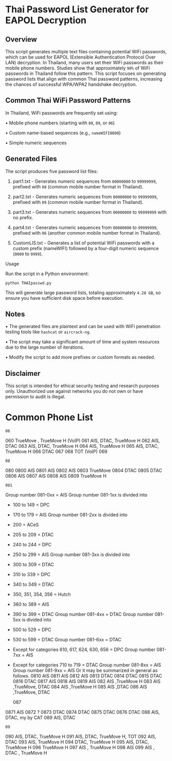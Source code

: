 # Thai Password List Generator for EAPOL Decryption

## Overview

This script generates multiple text files containing potential WiFi passwords, which can be used for EAPOL (Extensible Authentication Protocol Over LAN) decryption. In Thailand, many users set their WiFi passwords as their mobile phone numbers. Studies show that approximately ```90%``` of WiFi passwords in Thailand follow this pattern. This script focuses on generating password lists that align with common Thai password patterns, increasing the chances of successful WPA/WPA2 handshake decryption.


## Common Thai WiFi Password Patterns

In Thailand, WiFi passwords are frequently set using:

 • Mobile phone numbers (starting with ```08```, ```09```, or ```06```)

 • Custom name-based sequences (e.g., ```nameWIFI0000```)

 • Simple numeric sequences


## Generated Files

The script produces five password list files:

 1. part1.txt - Generates numeric sequences from ```00000000``` to ```99999999```, prefixed with ```08``` (common mobile number format in Thailand).

 2. part2.txt - Generates numeric sequences from ```00000000``` to ```99999999```, prefixed with ```09``` (common mobile number format in Thailand).

 3. part3.txt - Generates numeric sequences from ```00000000``` to ```99999999``` with no prefix.

 4. part4.txt - Generates numeric sequences from ```00000000``` to ```99999999```, prefixed with ```06``` (another common mobile number format in Thailand).

 5. CustomLIS.txt - Generates a list of potential WiFi passwords with a custom prefix (nameWIFI) followed by a four-digit numeric sequence (```0000``` to ```9999```).


Usage

Run the script in a Python environment:

```
python THAIpasswd.py
```

This will generate large password lists, totaling approximately ```4.28 GB```, so ensure you have sufficient disk space before execution.


## Notes

 • The generated files are plaintext and can be used with WiFi penetration testing tools like ```hashcat``` or ```aircrack-ng```.

 • The script may take a significant amount of time and system resources due to the large number of iterations.

 • Modify the script to add more prefixes or custom formats as needed.


## Disclaimer

This script is intended for ethical security testing and research purposes only. Unauthorized use against networks you do not own or have permission to audit is illegal.



# Common Phone List

	06

060 TrueMove , TrueMove H (VoIP)
061 AIS, DTAC, TrueMove H
062 AIS, DTAC
063 AIS, DTAC, TrueMove H
064 AIS, TrueMove H
065 AIS, DTAC, TrueMove H
066 DTAC
067
068 TOT (VoIP)
069

	08

080
0800 AIS
0801 AIS
0802 AIS
0803 TrueMove
0804 DTAC
0805 DTAC
0806 AIS
0807 AIS
0808 AIS
0809 TrueMove H

	081

Group number 081-0xx = AIS
Group number 081-1xx is divided into
- 100 to 149 = DPC
- 170 to 179 = AIS
Group number 081-2xx is divided into
- 200 = ACeS
- 205 to 209 = DTAC
- 240 to 244 = DPC
- 250 to 299 = AIS
Group number 081-3xx is divided into
- 300 to 309 = DTAC
- 310 to 339 = DPC
- 340 to 349 = DTAC
- 350, 351, 354, 356 = Hutch
- 360 to 389 = AIS
- 390 to 399 = DTAC
Group number 081-4xx = DTAC
Group number 081-5xx is divided into
- 500 to 529 = DPC
- 530 to 599 = DTAC
Group number 081-6xx = DTAC
- Except for categories 610, 617, 624, 630, 656 = DPC
Group number 081-7xx = AIS
- Except for categories 710 to 719 = DTAC
Group number 081-8xx = AIS
Group number 081-9xx = AIS
Or it may be summarized in general as follows.
0810 AIS
0811 AIS
0812 AIS
0813 DTAC
0814 DTAC
0815 DTAC
0816 DTAC
0817 AIS
0818 AIS
0819 AIS
082 AIS ,TrueMove H
083 AIS ,TrueMove, DTAC
084 AIS ,TrueMove H
085 AIS ,DTAC
086 AIS ,TrueMove, DTAC

	087

0871 AIS
0872 ?
0873 DTAC
0874 DTAC
0875 DTAC
0876 DTAC
088 AIS, DTAC, my by CAT
089 AIS, DTAC

	09

090 AIS, DTAC, TrueMove H
091 AIS, DTAC, TrueMove H, TOT
092 AIS, DTAC
093 AIS, TrueMove H
094 DTAC, TrueMove H
095 AIS, DTAC, TrueMove H
096 TrueMove H
097 AIS , TrueMove H
098 AIS
099 AIS , DTAC , TrueMove H
